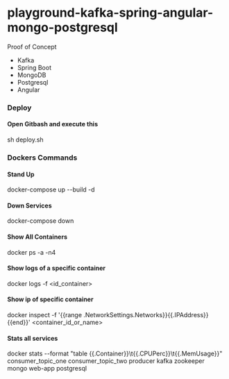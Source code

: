 # playground-kafka-spring-angular-mongo-postgresql
Proof of Concept
- Kafka
- Spring Boot
- MongoDB
- Postgresql
- Angular

### Deploy
#### Open Gitbash and execute this
sh deploy.sh

### Dockers Commands

#### Stand Up
docker-compose up --build -d

#### Down Services
docker-compose down

#### Show All Containers
docker ps -a -n4

#### Show logs of a specific container
docker logs -f <id_container>

#### Show ip of specific container
docker inspect -f '{{range .NetworkSettings.Networks}}{{.IPAddress}}{{end}}' <container_id_or_name>

#### Stats all services
docker stats --format "table {{.Container}}\t{{.CPUPerc}}\t{{.MemUsage}}" consumer_topic_one consumer_topic_two producer kafka zookeeper mongo web-app postgresql
